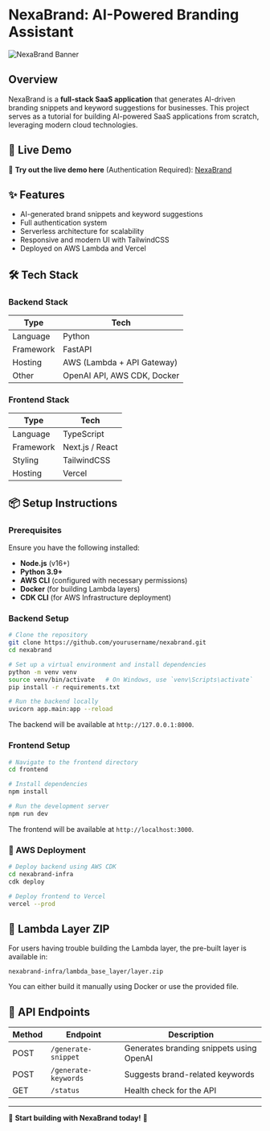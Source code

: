 # NexaBrand: AI-Powered Branding Assistant

![NexaBrand Banner](https://your-image-url.com/banner.png)

## Overview
NexaBrand is a **full-stack SaaS application** that generates AI-driven branding snippets and keyword suggestions for businesses. This project serves as a tutorial for building AI-powered SaaS applications from scratch, leveraging modern cloud technologies.

## 🚀 Live Demo
🔗 **Try out the live demo here** (Authentication Required): [NexaBrand](https://www.nexabrand.co)

## ✨ Features
- AI-generated brand snippets and keyword suggestions
- Full authentication system
- Serverless architecture for scalability
- Responsive and modern UI with TailwindCSS
- Deployed on AWS Lambda and Vercel

## 🛠 Tech Stack

### Backend Stack
| Type      | Tech      |
|-----------|----------|
| Language  | Python   |
| Framework | FastAPI  |
| Hosting   | AWS (Lambda + API Gateway) |
| Other     | OpenAI API, AWS CDK, Docker |

### Frontend Stack
| Type      | Tech      |
|-----------|----------|
| Language  | TypeScript |
| Framework | Next.js / React |
| Styling   | TailwindCSS |
| Hosting   | Vercel |

## 📦 Setup Instructions

### Prerequisites
Ensure you have the following installed:
- **Node.js** (v16+)
- **Python 3.9+**
- **AWS CLI** (configured with necessary permissions)
- **Docker** (for building Lambda layers)
- **CDK CLI** (for AWS Infrastructure deployment)

### Backend Setup
```sh
# Clone the repository
git clone https://github.com/yourusername/nexabrand.git
cd nexabrand

# Set up a virtual environment and install dependencies
python -m venv venv
source venv/bin/activate   # On Windows, use `venv\Scripts\activate`
pip install -r requirements.txt

# Run the backend locally
uvicorn app.main:app --reload
```
The backend will be available at `http://127.0.0.1:8000`.

### Frontend Setup
```sh
# Navigate to the frontend directory
cd frontend

# Install dependencies
npm install

# Run the development server
npm run dev
```
The frontend will be available at `http://localhost:3000`.

### 🚀 AWS Deployment
```sh
# Deploy backend using AWS CDK
cd nexabrand-infra
cdk deploy

# Deploy frontend to Vercel
vercel --prod
```

## 📂 Lambda Layer ZIP
For users having trouble building the Lambda layer, the pre-built layer is available in:
```
nexabrand-infra/lambda_base_layer/layer.zip
```
You can either build it manually using Docker or use the provided file.

## 📡 API Endpoints
| Method | Endpoint | Description |
|--------|---------|-------------|
| POST   | `/generate-snippet` | Generates branding snippets using OpenAI |
| POST   | `/generate-keywords` | Suggests brand-related keywords |
| GET    | `/status` | Health check for the API |

---
🚀 **Start building with NexaBrand today!** 🚀
